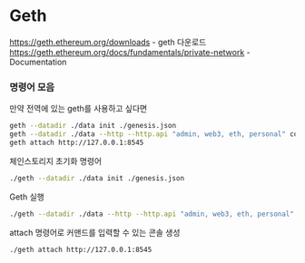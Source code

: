 # Geth

https://geth.ethereum.org/downloads - geth 다운로드
https://geth.ethereum.org/docs/fundamentals/private-network - Documentation

### 명령어 모음

만약 전역에 있는 geth를 사용하고 싶다면
```bash
geth --datadir ./data init ./genesis.json
geth --datadir ./data --http --http.api "admin, web3, eth, personal" console
geth attach http://127.0.0.1:8545
```


체인스토리지 초기화 명령어
```bash
./geth --datadir ./data init ./genesis.json
```

Geth 실행
```bash
./geth --datadir ./data --http --http.api "admin, web3, eth, personal" console
```

attach 명령어로 커맨드를 입력할 수 있는 콘솔 생성
```bash
./geth attach http://127.0.0.1:8545
```